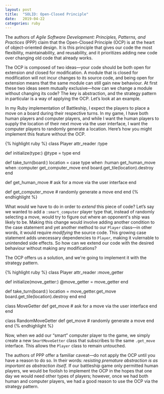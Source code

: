 ```yaml
---
layout: post
title:  "SOLID: Open-Closed Principle"
date:   2019-04-22
categories: ruby
---
```


The authors of _Agile Software Development: Principles, Patterns, and Practices_ (PPP) claim that the Open-Closed Principle (OCP) is at the heart of object-oriented design. It is this principle that gives our code the most flexibility, maintainability, and reusability, and it prioritizes adding new code over changing old code that already works.

The OCP is composed of two ideas—your code should be both open for extension _and_ closed for modification. A module that is closed for modification will not incur changes to its source code, and being open for extension means that the same module can still gain new behaviour. At first these two ideas seem mutually exclusive—how can we change a module without changing its code? The key is abstraction, and the strategy pattern in particular is a way of applying the OCP. Let’s look at an example.

In my Ruby implementation of Battleship, I expect the players to place a move on a board during their respective turns. In my game, I have both human players and computer players, and while I want the human players to supply the location of their next move via the user interface, I want the computer players to randomly generate a location. Here’s how you might implement this feature without the OCP.

{% highlight ruby %}
class Player
  attr_reader :type

  def initialize(type:)
    @type = type
  end

  def take_turn(board:)
    location = case type
    when :human
      get_human_move
    when :computer
      get_computer_move
    end
    board.get_tile(location).destroy
  end

  def get_human_move
    # ask for a move via the user interface
  end

  def get_computer_move
    # randomly generate a move
  end
end
{% endhighlight %}

What would we have to do in order to _extend_ this piece of code? Let’s say we wanted to add a `:smart_computer` player type that, instead of randomly selecting a move, would try to figure out where an opponent's ship was likely to be. Making this change would involve adding another condition to the case statement and yet another method to our `Player` class—in other words, it would require _modifying_ the source code. This growing case statement adds unecessary dependencies to `Player`, making it vulernable to unintended side effects. So how can we extend our code with the desired behaviour without making any modifications?

The OCP offers us a solution, and we're going to implement it with the strategy pattern.

{% highlight ruby %}
class Player
  attr_reader :move_getter

  def initialize(move_getter:)
    @move_getter = move_getter
  end

  def take_turn(board:)
    location = move_getter.get_move
    board.get_tile(location).destroy
  end
end

class MoveGetter
  def get_move
    # ask for a move via the user interface
  end
end

class RandomMoveGetter
  def get_move
    # randomly generate a move
  end
end
{% endhighlight %}

Now, when we add our “smart” computer player to the game, we simply create a new `SmartMoveGetter` class that subscribes to the same `.get_move` interface. This allows the `Player` class to remain untouched.

The authors of PPP offer a familiar caveat—do not apply the OCP until you have a reason to do so. In their words: _resisting premature abstraction is as important as abstraction itself_. If our battleship game only permitted human players, we would be foolish to implement the OCP in the hopes that one day we would need other types of players; however, once we had both human and computer players, we had a good reason to use the OCP via the strategy pattern.
